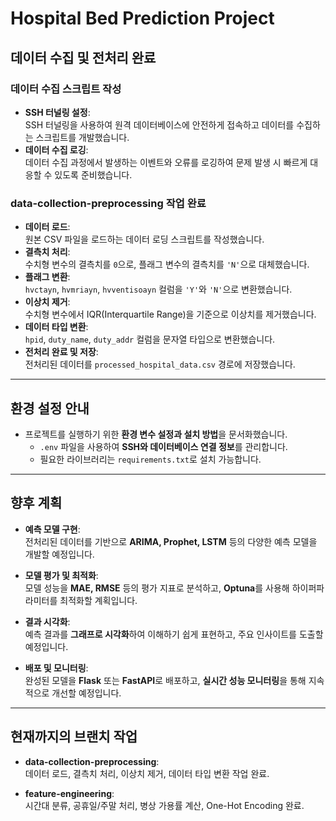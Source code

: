 # Hospital Bed Prediction Project

## 데이터 수집 및 전처리 완료

### 데이터 수집 스크립트 작성
- **SSH 터널링 설정**:  
  SSH 터널링을 사용하여 원격 데이터베이스에 안전하게 접속하고 데이터를 수집하는 스크립트를 개발했습니다.
- **데이터 수집 로깅**:  
  데이터 수집 과정에서 발생하는 이벤트와 오류를 로깅하여 문제 발생 시 빠르게 대응할 수 있도록 준비했습니다.

### data-collection-preprocessing 작업 완료
- **데이터 로드**:  
  원본 CSV 파일을 로드하는 데이터 로딩 스크립트를 작성했습니다.
- **결측치 처리**:  
  수치형 변수의 결측치를 `0`으로, 플래그 변수의 결측치를 `'N'`으로 대체했습니다.
- **플래그 변환**:  
  `hvctayn`, `hvmriayn`, `hvventisoayn` 컬럼을 `'Y'`와 `'N'`으로 변환했습니다.
- **이상치 제거**:  
  수치형 변수에서 IQR(Interquartile Range)을 기준으로 이상치를 제거했습니다.
- **데이터 타입 변환**:  
  `hpid`, `duty_name`, `duty_addr` 컬럼을 문자열 타입으로 변환했습니다.
- **전처리 완료 및 저장**:  
  전처리된 데이터를 `processed_hospital_data.csv` 경로에 저장했습니다.

---


## 환경 설정 안내

- 프로젝트를 실행하기 위한 **환경 변수 설정과 설치 방법**을 문서화했습니다.
  - `.env` 파일을 사용하여 **SSH와 데이터베이스 연결 정보**를 관리합니다.
  - 필요한 라이브러리는 `requirements.txt`로 설치 가능합니다.

---

## 향후 계획

- **예측 모델 구현**:  
  전처리된 데이터를 기반으로 **ARIMA, Prophet, LSTM** 등의 다양한 예측 모델을 개발할 예정입니다.

- **모델 평가 및 최적화**:  
  모델 성능을 **MAE, RMSE** 등의 평가 지표로 분석하고, **Optuna**를 사용해 하이퍼파라미터를 최적화할 계획입니다.

- **결과 시각화**:  
  예측 결과를 **그래프로 시각화**하여 이해하기 쉽게 표현하고, 주요 인사이트를 도출할 예정입니다.

- **배포 및 모니터링**:  
  완성된 모델을 **Flask** 또는 **FastAPI**로 배포하고, **실시간 성능 모니터링**을 통해 지속적으로 개선할 예정입니다.

---

## 현재까지의 브랜치 작업

- **data-collection-preprocessing**:  
  데이터 로드, 결측치 처리, 이상치 제거, 데이터 타입 변환 작업 완료.

- **feature-engineering**:  
  시간대 분류, 공휴일/주말 처리, 병상 가용률 계산, One-Hot Encoding 완료.
